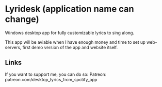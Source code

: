 # Lyridesk (application name can change)
Windows desktop app for fully customizable lyrics to sing along.

This app will be aviable when I have enough money and time to set up web-servers, first demo version of the app and website itself.
## Links
If you want to support me, you can do so:
Patreon: patreon.com/desktop_lyrics_from_spotify_app
